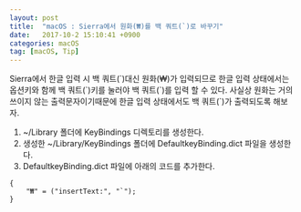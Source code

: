 ```yaml
---
layout: post
title:  "macOS : Sierra에서 원화(₩)를 백 쿼트(`)로 바꾸기"
date:   2017-10-2 15:10:41 +0900
categories: macOS
tag: [macOS, Tip]
---
```


Sierra에서 한글 입력 시 백 쿼트(\`)대신 원화(₩)가 입력되므로 한글 입력 상태에서는 옵션키와 함께 백 쿼트(\`)키를 눌러야 백 쿼트(\`)를 입력 할 수 있다. 사실상 원화는 거의 쓰이지 않는 출력문자이기때문에 한글 입력 상태에서도 백 쿼트(\`)가 출력되도록 해보자.

1. ~/Library 폴더에 KeyBindings 디렉토리를 생성한다.
2. 생성한 ~/Library/KeyBindings 폴더에 DefaultkeyBinding.dict 파일을 생성한다.
3. DefaultkeyBinding.dict 파일에 아래의 코드를 추가한다.

```dict
{
    "₩" = ("insertText:", "`");
}
```
